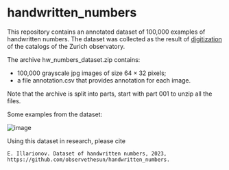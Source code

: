 # handwritten_numbers

This repository contains an annotated dataset of 100,000 examples of handwritten numbers.
The dataset was collected as the result of [digitization](https://github.com/observethesun/zurich_catalogs) of the catalogs of the Zurich observatory.

The archive hw_numbers_dataset.zip contains:
* 100,000 grayscale jpg images of size $64\times 32$ pixels;
* a file annotation.csv that provides annotation for each image.

Note that the archive is split into parts, start with part 001 to unzip all the files.

Some examples from the dataset:

![image](https://github.com/observethesun/handwritten_numbers/assets/19876717/a6fb4b71-bb06-4c8a-8cf1-3217406baa05)

Using this dataset in research, please cite

```E. Illarionov. Dataset of handwritten numbers, 2023, https://github.com/observethesun/handwritten_numbers.```

